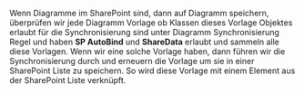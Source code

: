 Wenn Diagramme im SharePoint sind, dann auf Diagramm speichern, überprüfen wir jede Diagramm Vorlage ob Klassen dieses Vorlage Objektes erlaubt für die Synchronisierung sind unter Diagramm Synchronisierung Regel und haben __SP AutoBind__ und __ShareData__ erlaubt und sammeln alle diese Vorlagen. Wenn wir eine solche Vorlage haben, dann führen wir die Synchronisierung durch und erneuern die Vorlage um sie in einer SharePoint Liste zu speichern. So wird diese Vorlage mit einem Element aus der SharePoint Liste verknüpft. 